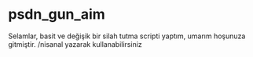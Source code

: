 # psdn_gun_aim
Selamlar, basit ve değişik bir silah tutma scripti yaptım, umarım hoşunuza gitmiştir.
/nisanal yazarak kullanabilirsiniz
